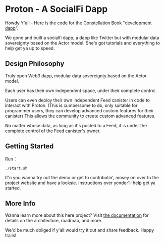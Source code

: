 # Proton - A SocialFi Dapp

Howdy Y'all - Here is the code for the Constellation Book "[development dapp](https://neutronstardao.github.io/constellation.github.io)".

We gone and built a socialfi dapp, a dapp like Twitter but with modular data sovereignty based on the Actor model. She's got tutorials and everything to help get ya up to speed.

## Design Philosophy

Truly open Web3 dapp, modular data sovereignty based on the Actor model. 

Each user has their own independent space, under their complete control.

Users can even deploy their own independent Feed canister in code to interact with Proton. (This is cumbersome to do, only suitable for programmer users, they can develop advanced custom features for their canister) This allows the community to create custom advanced features.

No matter whose data, as long as it's posted to a Feed, it is under the complete control of the Feed canister's owner.

## Getting Started
Run：
```shell
./start.sh
```

If'n you wanna try out the demo or get to contributin', mosey on over to the project website and have a looksie. Instructions over yonder'll help get ya started.

## More Info
Wanna learn more about this here project? Visit [the documentation](https://neutronstardao.github.io/constellation.github.io) for details on the architecture, roadmap, and more.

We'd be much obliged if y'all would try it out and share feedback. Happy trails!
